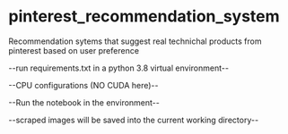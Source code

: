 # pinterest_recommendation_system
Recommendation sytems that suggest real technichal products from pinterest based on user preference

--run requirements.txt in a python 3.8 virtual environment--

--CPU configurations (NO CUDA here)--

--Run the notebook in the environment--

--scraped images will be saved into the current working directory--

